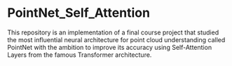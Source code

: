 # PointNet_Self_Attention
This repository is an implementation of a final course project that studied the most influential neural architecture for point cloud understanding called PointNet with the ambition to improve its accuracy using Self-Attention Layers from the famous Transformer architecture.
